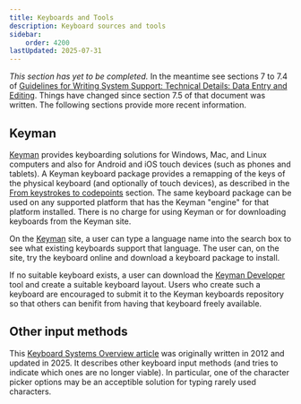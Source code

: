 ```yaml
---
title: Keyboards and Tools
description: Keyboard sources and tools
sidebar:
    order: 4200
lastUpdated: 2025-07-31
---
```


[comment]: # (Placeholder: Basic summary and links to various resources and keyboard tools. Link to WSIG 7)

_This section has yet to be completed._
In the meantime see sections 7 to 7.4 of
[Guidelines for Writing System Support: Technical Details: Data Entry and Editing][wsig7].
Things have changed since section 7.5 of that document was written.
The following sections provide more recent information.

## Keyman

[Keyman][keyman] provides keyboarding solutions for Windows, Mac, and Linux computers
and also for Android and iOS touch devices (such as phones and tablets).
A Keyman keyboard package provides a remapping of the keys of the physical keyboard
(and optionally of touch devices),
as described in the [From keystrokes to codepoints][from-keystokes-to-codepoints] section.
The same keyboard package can be used on any supported platform
that has the Keyman "engine" for that platform installed.
There is no charge for using Keyman or for downloading keyboards from the Keyman site.

On the [Keyman][keyman] site, a user can type a language name into the search box
to see what existing keyboards support that language.
The user can, on the site, try the keyboard online and download a keyboard package to install.

If no suitable keyboard exists, a user can download the [Keyman Developer][keymandeveloper]
tool and create a suitable keyboard layout.
Users who create such a keyboard are encouraged to submit it to the Keyman keyboards repository
so that others can benifit from having that keyboard freely available.

## Other input methods

This [Keyboard Systems Overview article][ssart] was originally written in 2012 and updated in 2025.
It describes other keyboard input methods (and tries to indicate which ones are no longer viable).
In particular, one of the character picker options may be an acceptible solution
for typing rarely used characters.

[wsig7]: https://scripts.sil.org/wsi_guidelines_sec_7.html
[keyman]: https://keyman.com
[from-keystokes-to-codepoints]: /topics/input/from-keystokes-to-codepoints
[keymandeveloper]: https://keyman.com/developer/
[ssart]: https://scriptsource.org/entry/ytr8g8n6sw
